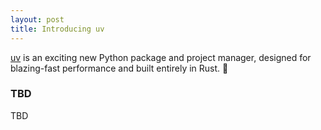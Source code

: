 ```yaml
---
layout: post
title: Introducing uv
---
```


[uv](https://github.com/astral-sh/uv) is an exciting new Python package and project manager, designed for blazing-fast performance and built entirely in Rust. 🚀

### TBD

TBD

